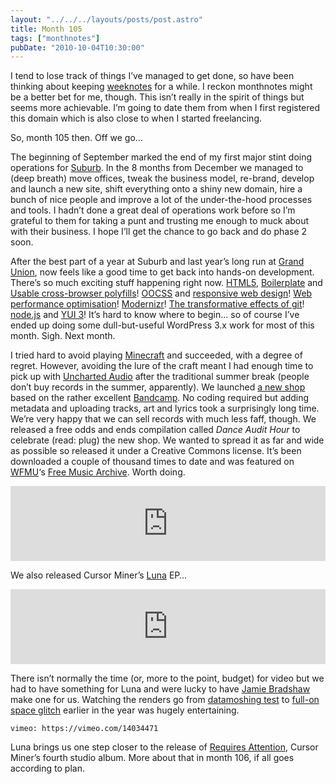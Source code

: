 ```yaml
---
layout: "../../../layouts/posts/post.astro"
title: Month 105
tags: ["monthnotes"]
pubDate: "2010-10-04T10:30:00"
---
```


I tend to lose track of things I’ve managed to get done, so have been thinking about keeping [weeknotes](http://weeknotes.com/) for a while. I reckon monthnotes might be a better bet for me, though. This isn’t really in the spirit of things but seems more achievable. I’m going to date them from when I first registered this domain which is also close to when I started freelancing.

So, month 105 then. Off we go…

The beginning of September marked the end of my first major stint doing operations for [Suburb](http://wearesuburb.com/). In the 8 months from December we managed to (deep breath) move offices, tweak the business model, re-brand, develop and launch a new site, shift everything onto a shiny new domain, hire a bunch of nice people and improve a lot of the under-the-hood processes and tools. I hadn’t done a great deal of operations work before so I’m grateful to them for taking a punt and trusting me enough to muck about with their business. I hope I’ll get the chance to go back and do phase 2 soon.

After the best part of a year at Suburb and last year’s long run at [Grand Union](http://www.thegrandunion.com/), now feels like a good time to get back into hands-on development. There’s so much exciting stuff happening right now. [HTML5](http://diveintohtml5.org/), [Boilerplate](http://html5boilerplate.com/) and [Usable cross-browser polyfills](http://github.com/Modernizr/Modernizr/wiki/HTML5-Cross-browser-Polyfills)! [OOCSS](http://oocss.org/) and [responsive web design](http://www.alistapart.com/articles/responsive-web-design/)! [Web performance optimisation](http://www.stevesouders.com/blog/2010/05/07/wpo-web-performance-optimization/)! [Modernizr](http://www.modernizr.com/)! [The transformative effects of git](http://dashes.com/anil/2010/09/forking-is-a-feature.html)! [node.js](http://www.gnegg.ch/2010/09/why-node-js-excites-me/) and [YUI 3](http://www.yuiblog.com/blog/2010/09/29/video-glass-node/)! It’s hard to know where to begin… so of course I’ve ended up doing some dull-but-useful WordPress 3.x work for most of this month. Sigh. Next month.

I tried hard to avoid playing [Minecraft](http://minecraft.net/) and succeeded, with a degree of regret. However, avoiding the lure of the craft meant I had enough time to pick up with [Uncharted Audio](http://unchartedaudio.com/) after the traditional summer break (people don’t buy records in the summer, apparently). We launched [a new shop](http://shop.unchartedaudio.com/) based on the rather excellent [Bandcamp](http://bandcamp.com/). No coding required but adding metadata and uploading tracks, art and lyrics took a surprisingly long time. We’re very happy that we can sell records with much less faff, though. We released a free odds and ends compilation called _Dance Audit Hour_ to celebrate (read: plug) the new shop. We wanted to spread it as far and wide as possible so released it under a Creative Commons license. It’s been downloaded a couple of thousand times to date and was featured on [WFMU](http://wfmu.org/)‘s [Free Music Archive](http://freemusicarchive.org/curator/WFMU/blog/Easing_Back_In_With_Leave_It_Out). Worth doing.

<iframe style="border: 0; width: 100%; height: 120px;" src="https://bandcamp.com/EmbeddedPlayer/album=3078643476/size=large/bgcol=ffffff/linkcol=0687f5/tracklist=false/artwork=small/transparent=true/" seamless><a href="http://shop.unchartedaudio.com/album/dance-audit-hour">Dance Audit Hour by Various Artists</a></iframe>

We also released Cursor Miner’s [Luna](http://unchartedaudio.com/releases/cursor-miner-luna/) EP…

<iframe style="border: 0; width: 100%; height: 120px;" src="https://bandcamp.com/EmbeddedPlayer/album=531237904/size=large/bgcol=ffffff/linkcol=0687f5/tracklist=false/artwork=small/transparent=true/" seamless><a href="http://shop.unchartedaudio.com/album/luna">Luna by Cursor Miner</a></iframe>

There isn’t normally the time (or, more to the point, budget) for video but we had to have something for Luna and were lucky to have [Jamie Bradshaw](http://www.jimjamgraphics.com/) make one for us. Watching the renders go from [datamoshing test](http://vimeo.com/9609087) to [full-on space glitch](http://vimeo.com/14034471) earlier in the year was hugely entertaining.

`vimeo: https://vimeo.com/14034471`

Luna brings us one step closer to the release of [Requires Attention](http://unchartedaudio.com/releases/cursor-miner-requires-attention/), Cursor Miner’s fourth studio album. More about that in month 106, if all goes according to plan.
